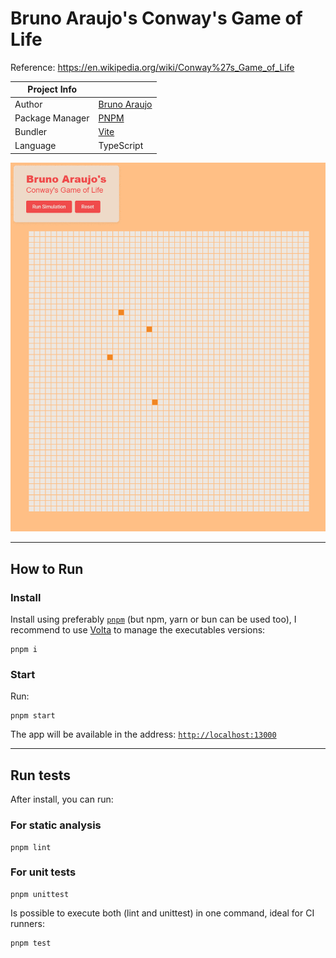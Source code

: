 # Bruno Araujo's Conway's Game of Life

Reference: <https://en.wikipedia.org/wiki/Conway%27s_Game_of_Life>

|Project Info||
|-|-|
|Author|[Bruno Araujo](https://github.com/brunurd)|
|Package Manager|[PNPM](pnpm)|
|Bundler|[Vite](./config/vite.config.ts)|
|Language|TypeScript|

![Printscreen](./docs/printscreen.gif)

---

## How to Run

### Install
Install using preferably [`pnpm`](pnpm) (but npm, yarn or bun can be used too), I recommend to use [Volta](https://docs.volta.sh/guide/getting-started) to manage the executables versions:
```
pnpm i
```

### Start
Run:
```
pnpm start
```
The app will be available in the address: [`http://localhost:13000`]([http://localhost:13000)

[pnpm]: https://pnpm.io/installation

---

## Run tests
After install, you can run:

### For static analysis
```
pnpm lint
```

### For unit tests
```
pnpm unittest
```
Is possible to execute both (lint and unittest) in one command, ideal for CI runners:
```
pnpm test
```
